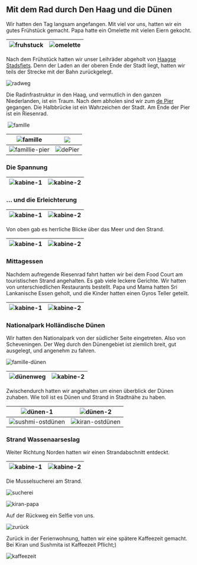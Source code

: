 ## Mit dem Rad durch Den Haag und die Dünen

Wir hatten den Tag langsam angefangen. Mit viel vor uns, hatten wir ein gutes Frühstück gemacht. Papa hatte ein Omelette mit vielen Eiern gekocht.

| ![fruhstuck](./assets/frühstück.jpeg) | ![omelette](./assets/omelette.jpeg) |
| ------------------------------------- | ----------------------------------- |

Nach dem Frühstück hatten wir unser Leihräder abgeholt von [Haagse Stadsfiets](https://www.haagschestadsfiets.nl/de/). Denn der Laden an der oberen Ende der Stadt liegt, hatten wir teils der Strecke mit der Bahn zurückgelegt.

![radweg](./assets/radweg.jpeg)

Die Radinfrastruktur in den Haag, und vermutlich in den ganzen Niederlanden, ist ein Traum. Nach dem abholen sind wir zum [de Pier](https://denhaag.com/de/de-pier) gegangen. Die Halbbrücke ist ein Wahrzeichen der Stadt. Am Ende der Pier ist ein Riesenrad.

​	![famille](./assets/famille.jpeg)

| ![famille](./assets/dePier-von-strand-2.jpeg) | ![](./assets/dePier-von-strand-1.jpeg) |
| --------------------------------------------- | -------------------------------------- |
| ![famillie-pier](./assets/famillie-pier.jpeg) | ![dePier](./assets/dePier.jpeg)        |



### Die Spannung

| ![kabine-1](./assets/riesenrad-1.jpeg) | ![kabine-2](./assets/riesenrad-2.jpeg) |
| -------------------------------------- | -------------------------------------- |

### ... und die Erleichterung

| ![kabine-1](./assets/famillie-kabine-1.jpeg) | ![kabine-2](./assets/famillie-kabine-2.jpeg) |
| -------------------------------------------- | -------------------------------------------- |

Von oben gab es herrliche Blicke über das Meer und den Strand.

| ![kabine-1](./assets/strand-blick.jpeg) | ![kabine-2](./assets/meeres-blick.jpeg) |
| --------------------------------------- | --------------------------------------- |

### Mittagessen

Nachdem aufregende Riesenrad fahrt hatten wir bei dem Food Court am touristischen Strand angehalten. Es gab viele leckere Gerichte. Wir hatten von unterschiedlichen Restaurants bestellt. Papa und Mama hatten Sri Lankanische Essen geholt, und die Kinder hatten einen Gyros Teller geteilt.

| ![kabine-1](./assets/food-court.jpeg) | ![kabine-2](./assets/kinder-mittag.jpeg) |
| ------------------------------------- | ---------------------------------------- |



### Nationalpark Holländische Dünen

Wir hatten den Nationalpark von der südlicher Seite eingetreten. Also von Scheveningen. Der Weg durch den Dünengebiet ist ziemlich breit, gut ausgelegt, und angenehm zu fahren.

![famille-dünen](./assets/famille-dünen.jpeg)

| ![dünenweg](./assets/dünen-weg.jpeg) | ![kabine-2](./assets/dünen-radweg.jpeg) |
| ------------------------------------ | --------------------------------------- |

Zwischendurch hatten wir angehalten um einen überblick der Dünen zuhaben. Wie toll ist es Dünen und Strand in Stadtnähe zu haben.

| ![dünen-1](./assets/dünen-1.jpeg)                 | ![dünen-2](./assets/dünen-2.jpeg)             |
| ------------------------------------------------- | --------------------------------------------- |
| ![sushmi-ostdünen](./assets/sushmi-ostdünen.jpeg) | ![kiran-ostdünen](./assets/kiran-kamera.jpeg) |

### Strand Wassenaarseslag

Weiter Richtung Norden hatten wir einen Strandabschnitt entdeckt. 

| ![kabine-1](./assets/strand-2.jpeg) | ![kabine-2](./assets/strand-1.jpeg) |
| ----------------------------------- | ----------------------------------- |

Die Musselsucherei am Strand.

![sucherei](./assets/sucherei.jpeg)

![kiran-papa](./assets/kiran-papa.jpeg)

Auf der Rückweg ein Selfie von uns.

![zurück](./assets/zurück.jpeg)

Zurück in der Ferienwohnung, hatten wir eine spätere Kaffeezeit gemacht. Bei Kiran und Sushmita ist Kaffeezeit Pflicht;)

![kaffeezeit](./assets/kaffeezeit.jpeg)







